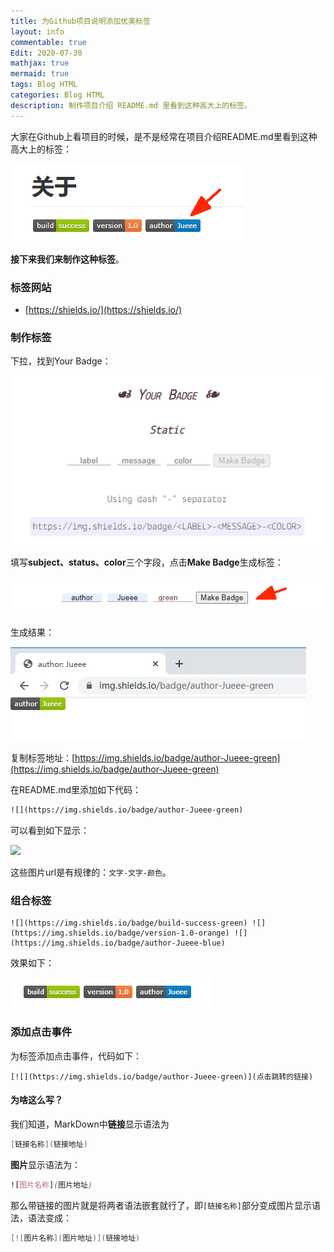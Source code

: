 ```yaml
---
title: 为Github项目说明添加优美标签
layout: info
commentable: true
Edit: 2020-07-30
mathjax: true
mermaid: true
tags: Blog HTML
categories: Blog HTML
description: 制作项目介绍 README.md 里看到这种高大上的标签。
---
```


大家在Github上看项目的时候，是不是经常在项目介绍README.md里看到这种高大上的标签：


 ![1596161123283](/assets/images/2020/07/1596161123283.png)

**接下来我们来制作这种标签**。

### 标签网站

- [https://shields.io/](https://shields.io/)

### 制作标签

下拉，找到Your Badge：

![1596160368983](/assets/images/2020/07/1596160368983.png)

填写**subject、status、color**三个字段，点击**Make Badge**生成标签：

![1596160688666](/assets/images/2020/07/1596160688666.png)

生成结果：

![1596160441795](/assets/images/2020/07/1596160441795.png)

复制标签地址：[https://img.shields.io/badge/author-Jueee-green](https://img.shields.io/badge/author-Jueee-green)

在README.md里添加如下代码：

```html
![](https://img.shields.io/badge/author-Jueee-green)
```

可以看到如下显示：

![](https://img.shields.io/badge/author-Jueee-green)

这些图片url是有规律的：`文字-文字-颜色`。

### 组合标签

```
![](https://img.shields.io/badge/build-success-green) ![](https://img.shields.io/badge/version-1.0-orange) ![](https://img.shields.io/badge/author-Jueee-blue)
```

效果如下：

![1596162573650](/assets/images/2020/07/1596162573650.png)

### 添加点击事件

为标签添加点击事件，代码如下：

```
[![](https://img.shields.io/badge/author-Jueee-green)](点击跳转的链接)
```

#### 为啥这么写？

我们知道，MarkDown中**链接**显示语法为

```csharp
[链接名称](链接地址)
```

**图片**显示语法为：

```css
![图片名称](图片地址)
```

那么带链接的图片就是将两者语法嵌套就行了，即`[链接名称]`部分变成图片显示语法，语法变成：

```csharp
[![图片名称](图片地址)](链接地址)
```